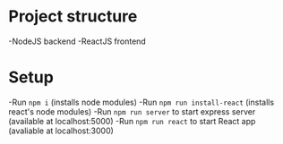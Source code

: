 # Project structure

-NodeJS backend
-ReactJS frontend

# Setup

-Run `npm i` (installs node modules)
-Run `npm run install-react` (installs react's node modules)
-Run `npm run server` to start express server (available at localhost:5000)
-Run `npm run react` to start React app (avaliable at localhost:3000)
